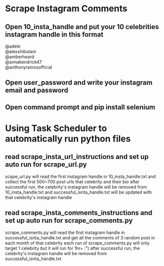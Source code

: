 # Scrape Instagram Comments

## Open 10_insta_handle and put your 10 celebrities instagram handle in this format

@adele\
@alexshibutani\
@amberheard\
@annakendrick47\
@anthonyramosofficial

## Open user_password and write your instagram email and password

## Open command prompt and pip install selenium


# Using Task Scheduler to automatically run python files


## read scrape_insta_url_instructions and set up auto run for scrape_url.py

scape_url.py will read the first instagram handle in 10_insta_handle.txt and collect the first 500~700 post urls that celebrity and their bio
after successful run, the celebrity's instagram handle will be removed from 10_insta_handle.txt and successful_isnta_handle.txt will be updated with that celebrity's instagram handle

## read scrape_insta_comments_instructions and set up auto run for scrape_comments.py

scrape_comments.py will read the first instagram handle in successful_isnta_handle.txt and get all the comments of 3 random post in each month of that celebrity
each run of scrape_comments.py will only target 1 celebrity but it will run for 1hr+ :")
after successful run, the celebrity's instagram handle will be removed from successful_isnta_handle.txt
